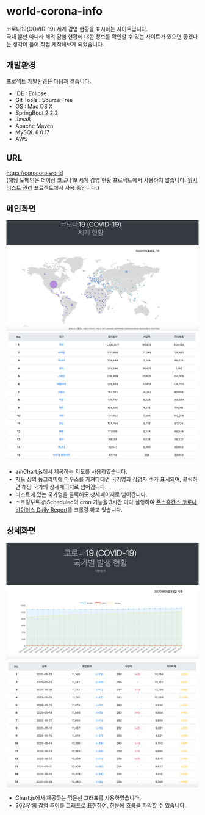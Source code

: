 # world-corona-info
코로나19(COVID-19) 세계 감염 현황을 표시하는 사이트입니다.  
국내 뿐만 아니라 해외 감염 현황에 대한 정보를 확인할 수 있는 사이트가 있으면 좋겠다는 생각이 들어 직접 제작해보게 되었습니다.

## 개발환경
프로젝트 개발환경은 다음과 같습니다.
* IDE : Eclipse 
* Git Tools : Source Tree
* OS : Mac OS X
* SpringBoot 2.2.2
* Java8
* Apache Maven
* MySQL 8.0.17
* AWS

## URL
~~https://corocoro.world~~  
(해당 도메인은 더이상 코로나19 세계 감염 현황 프로젝트에서 사용하지 않습니다. [위시리스트 관리](https://github.com/ijaysong/wishlist-management) 프로젝트에서 사용 중입니다.)


## 메인화면
![메인화면1](./images/main1.png)
![메인화면2](./images/main2.png)

* amChart.js에서 제공하는 지도를 사용하였습니다. 
* 지도 상의 동그라미에 마우스를 가져다대면 국가명과 감염자 수가 표시되며, 클릭하면 해당 국가의 상세페이지로 넘어갑니다.
* 리스트에 있는 국가명을 클릭해도 상세페이지로 넘어갑니다.
* 스프링부트 @Scheduled의 cron 기능을 3시간 마다 실행하여 [존스홉킨스 코로나바이러스 Daily Report](https://github.com/CSSEGISandData/COVID-19/tree/master/csse_covid_19_data/csse_covid_19_daily_reports)를 크롤링 하고 있습니다.


## 상세화면
![상세화면1](./images/detail1.png)
![상세화면2](./images/detail2.png)

* Chart.js에서 제공하는 꺽은선 그래프를 사용하였습니다.
* 30일간의 감염 추이를 그래프로 표현하여, 한눈에 흐름을 파악할 수 있습니다.
